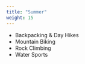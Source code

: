 ```yaml
---
title: "Summer"
weight: 15
---
```


- Backpacking & Day Hikes
- Mountain Biking
- Rock Climbing
- Water Sports
